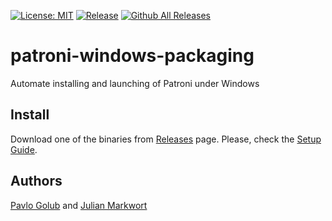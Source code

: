 [![License: MIT](https://img.shields.io/badge/License-MIT-green.svg)](https://opensource.org/licenses/MIT)
[![Release](https://img.shields.io/github/release/cybertec-postgresql/patroni-windows-packaging.svg)](https://github.com/cybertec-postgresql/patroni-windows-packaging/releases/latest)
[![Github All Releases](https://img.shields.io/github/downloads/cybertec-postgresql/patroni-windows-packaging/total?style=flat-square)](https://github.com/cybertec-postgresql/patroni-windows-packaging/releases)

# patroni-windows-packaging
Automate installing and launching of Patroni under Windows

## Install
Download one of the binaries from [Releases](https://github.com/cybertec-postgresql/patroni-windows-packaging/releases) page.
Please, check the [Setup Guide](doc/setup.md).

## Authors
[Pavlo Golub](https://github.com/pashagolub) and [Julian Markwort](https://github.com/markwort)
